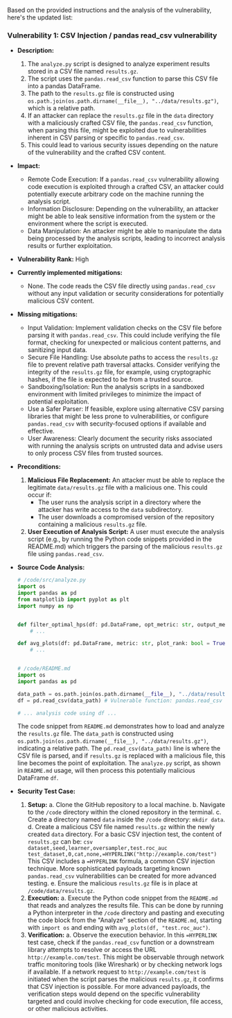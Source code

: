 Based on the provided instructions and the analysis of the vulnerability, here's the updated list:

### Vulnerability 1: CSV Injection / pandas read_csv vulnerability

*   **Description:**
    1.  The `analyze.py` script is designed to analyze experiment results stored in a CSV file named `results.gz`.
    2.  The script uses the `pandas.read_csv` function to parse this CSV file into a pandas DataFrame.
    3.  The path to the `results.gz` file is constructed using `os.path.join(os.path.dirname(__file__), "../data/results.gz")`, which is a relative path.
    4.  If an attacker can replace the `results.gz` file in the `data` directory with a maliciously crafted CSV file, the `pandas.read_csv` function, when parsing this file, might be exploited due to vulnerabilities inherent in CSV parsing or specific to `pandas.read_csv`.
    5.  This could lead to various security issues depending on the nature of the vulnerability and the crafted CSV content.

*   **Impact:**
    *   Remote Code Execution: If a `pandas.read_csv` vulnerability allowing code execution is exploited through a crafted CSV, an attacker could potentially execute arbitrary code on the machine running the analysis script.
    *   Information Disclosure: Depending on the vulnerability, an attacker might be able to leak sensitive information from the system or the environment where the script is executed.
    *   Data Manipulation: An attacker might be able to manipulate the data being processed by the analysis scripts, leading to incorrect analysis results or further exploitation.

*   **Vulnerability Rank:** High

*   **Currently implemented mitigations:**
    *   None. The code reads the CSV file directly using `pandas.read_csv` without any input validation or security considerations for potentially malicious CSV content.

*   **Missing mitigations:**
    *   Input Validation: Implement validation checks on the CSV file before parsing it with `pandas.read_csv`. This could include verifying the file format, checking for unexpected or malicious content patterns, and sanitizing input data.
    *   Secure File Handling: Use absolute paths to access the `results.gz` file to prevent relative path traversal attacks. Consider verifying the integrity of the `results.gz` file, for example, using cryptographic hashes, if the file is expected to be from a trusted source.
    *   Sandboxing/Isolation: Run the analysis scripts in a sandboxed environment with limited privileges to minimize the impact of potential exploitation.
    *   Use a Safer Parser: If feasible, explore using alternative CSV parsing libraries that might be less prone to vulnerabilities, or configure `pandas.read_csv` with security-focused options if available and effective.
    *   User Awareness: Clearly document the security risks associated with running the analysis scripts on untrusted data and advise users to only process CSV files from trusted sources.

*   **Preconditions:**
    1.  **Malicious File Replacement:** An attacker must be able to replace the legitimate `data/results.gz` file with a malicious one. This could occur if:
        *   The user runs the analysis script in a directory where the attacker has write access to the `data` subdirectory.
        *   The user downloads a compromised version of the repository containing a malicious `results.gz` file.
    2.  **User Execution of Analysis Script:** A user must execute the analysis script (e.g., by running the Python code snippets provided in the README.md) which triggers the parsing of the malicious `results.gz` file using `pandas.read_csv`.

*   **Source Code Analysis:**
    ```python
    # /code/src/analyze.py
    import os
    import pandas as pd
    from matplotlib import pyplot as plt
    import numpy as np


    def filter_optimal_hps(df: pd.DataFrame, opt_metric: str, output_metrics: list):
        # ...

    def avg_plots(df: pd.DataFrame, metric: str, plot_rank: bool = True):
        # ...


    # /code/README.md
    import os
    import pandas as pd

    data_path = os.path.join(os.path.dirname(__file__), "../data/results.gz") # Relative path construction
    df = pd.read_csv(data_path) # Vulnerable function: pandas.read_csv

    # ... analysis code using df ...
    ```
    The code snippet from `README.md` demonstrates how to load and analyze the `results.gz` file. The `data_path` is constructed using `os.path.join(os.path.dirname(__file__), "../data/results.gz")`, indicating a relative path. The `pd.read_csv(data_path)` line is where the CSV file is parsed, and if `results.gz` is replaced with a malicious file, this line becomes the point of exploitation. The `analyze.py` script, as shown in `README.md` usage, will then process this potentially malicious DataFrame `df`.

*   **Security Test Case:**
    1.  **Setup:**
        a.  Clone the GitHub repository to a local machine.
        b.  Navigate to the `/code` directory within the cloned repository in the terminal.
        c.  Create a directory named `data` inside the `/code` directory: `mkdir data`.
        d.  Create a malicious CSV file named `results.gz` within the newly created `data` directory. For a basic CSV injection test, the content of `results.gz` can be:
            ```csv
            dataset,seed,learner,oversampler,test.roc_auc
            test_dataset,0,cat,none,=HYPERLINK("http://example.com/test")
            ```
            This CSV includes a `=HYPERLINK` formula, a common CSV injection technique. More sophisticated payloads targeting known `pandas.read_csv` vulnerabilities can be created for more advanced testing.
        e.  Ensure the malicious `results.gz` file is in place at `/code/data/results.gz`.
    2.  **Execution:**
        a.  Execute the Python code snippet from the `README.md` that reads and analyzes the results file. This can be done by running a Python interpreter in the `/code` directory and pasting and executing the code block from the "Analyze" section of the `README.md`, starting with `import os` and ending with `avg_plots(df, "test.roc_auc")`.
    3.  **Verification:**
        a.  Observe the execution behavior. In this `=HYPERLINK` test case, check if the `pandas.read_csv` function or a downstream library attempts to resolve or access the URL `http://example.com/test`. This might be observable through network traffic monitoring tools (like Wireshark) or by checking network logs if available. If a network request to `http://example.com/test` is initiated when the script parses the malicious `results.gz`, it confirms that CSV injection is possible. For more advanced payloads, the verification steps would depend on the specific vulnerability targeted and could involve checking for code execution, file access, or other malicious activities.